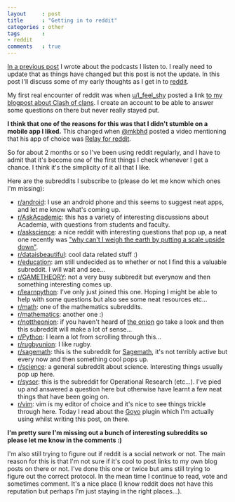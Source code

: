 ```yaml
---
layout     : post
title      : "Getting in to reddit"
categories : other
tags       :
- reddit
comments   : true
---
```


[In a previous
post]({{site.baseurl}}/other/2014/10/04/podcasts-i-listen-to/) I wrote
about the podcasts I listen to. I really need to update that as things
have changed but this post is not the update. In this post I'll discuss
some of my early thoughts as I get in to
[reddit](https://www.reddit.com/).

My first real encounter of reddit was when
[u/I_feel_shy](https://www.reddit.com/user/i_feel_shy) posted a link
[to my blogpost about Clash of
clans](https://www.reddit.com/r/ClashOfClans/comments/25acxw/miscsomeone_please_explain_this_in_simple_words/).
I create an account to be able to answer some questions on there but
never really stayed put.

**I think that one of the reasons for this was that I didn't stumble on
a mobile app I liked.** This changed when
[@mkbhd](https://twitter.com/MKBHD) posted a video mentioning that his
app of choice was [Relay for
reddit](https://play.google.com/store/apps/details?id=free.reddit.news&hl=en_GB).

So for about 2 months or so I've been using reddit regularly, and I
have to admit that it's become one of the first things I check whenever I get a chance. I think it's the simplicity of it all that I like.

Here are the subreddits I subscribe to (please do let me know which
ones I'm missing):

- [r/android](https://www.reddit.com/r/Android/): I use an android phone and this seems to suggest neat apps, and let me know what's coming up.
- [r/AskAcademic](https://www.reddit.com/r/AskAcademia/): this has a
variety of interesting discussions about Academia, with questions from
students and faculty.
- [r/askscience](https://www.reddit.com/r/askscience/): a nice reddit
with interesting questions that pop up, a neat one recently was ["why
can't I weigh the earth by putting a scale upside
down"](https://www.reddit.com/r/askscience/comments/3o82rc/why_cant_i_weigh_the_earth_by_putting_a_scale/).
- [r/dataisbeautiful](https://www.reddit.com/r/dataisbeautiful/): cool
data related stuff :)
- [r/education](https://www.reddit.com/r/education/): am still
undecided as to whether or not I find this a valuable subreddit. I will
wait and see...
- [r/GAMETHEORY](https://www.reddit.com/r/GAMETHEORY/): not a very busy
subbredit but everynow and then something interesting comes up.
- [r/learnpython](https://www.reddit.com/r/learnpython/): I've only
just joined this one. Hoping I might be able to help with some
questions but also see some neat resources etc...
- [r/math](https://www.reddit.com/r/math/): one of the mathematics
subreddits.
- [r/mathematics](https://www.reddit.com/r/mathematics/): another one :)
- [r/nottheonion](https://www.reddit.com/r/nottheonion/): if you
haven't heard of [the onion](http://www.theonion.com/) go take a look
and then this subreddit will make a lot of sense...
- [r/Python](https://www.reddit.com/r/Python/): I learn a lot from
scrolling through this...
- [r/rugbyunion](https://www.reddit.com/r/rugbyunion/): I like rugby.
- [r/sagemath](https://www.reddit.com/r/sagemath/): this is the
subreddit for [Sagemath](http://www.sagemath.org/), it's not terribly
active but every now and then something cool pops up.
- [r/science](https://www.reddit.com/r/science/): a general subreddit
about science. Interesting things usually pop up here.
- [r/sysor](https://www.reddit.com/r/sysor/): this is the subreddit for
Operational Research (etc...). I've pied up and answered a question
here but otherwise have learnt a few neat things that have been going
on.
- [r/vim](https://www.reddit.com/r/vim/): vim is my editor of choice
and it's nice to see things trickle through here. Today I read about
the [Goyo](https://github.com/junegunn/goyo.vim) plugin which I'm
actually using whilst writing this post, on there.

**I'm pretty sure I'm missing out a bunch of interesting subreddits so please let me know in the comments :)**

I'm also still trying to figure out if reddit is a social network or
not. The main reason for this is that I'm not sure if it's cool to post
links to my own blog posts on there or not. I've done this one or twice
but ams still trying to figure out the correct protocol. In the mean
time I continue to read, vote and sometimes comment. It's a nice place
(I know reddit does not have this reputation but perhaps I'm just
staying in the right places...).
